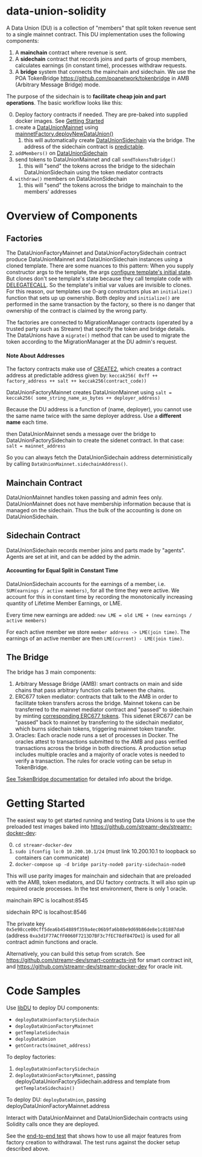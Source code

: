 # data-union-solidity

A Data Union (DU) is a collection of "members" that split token revenue sent to a single mainnet contract. This DU implementation uses the following components:

1. A **mainchain** contract where revenue is sent.
2. A **sidechain** contract that records joins and parts of group members, calculates earnings (in constant time), processes withdraw requests.
3. A **bridge** system that connects the mainchain and sidechain. We use the POA TokenBridge https://github.com/poanetwork/tokenbridge in AMB (Arbitrary Message Bridge) mode.

The purpose of the sidechain is to **facilitate cheap join and part operations**. The basic workflow looks like this:

0. Deploy factory contracts if needed. They are pre-baked into supplied docker images. See [Getting Started](#getting-started)
1. create a [DataUnionMainnet](https://github.com/streamr-dev/data-union-solidity/blob/master/contracts/DataUnionMainnet.sol) using [mainnetFactory.deployNewDataUnion()](https://github.com/streamr-dev/data-union-solidity/blob/b703721ad0b4aff0bde297b88293365ea2d37022/contracts/DataUnionFactoryMainnet.sol#L114)
    1. this will automatically create [DataUnionSidechain](https://github.com/streamr-dev/data-union-solidity/blob/master/contracts/DataUnionSidechain.sol) via the bridge. The address of the sidechain contract is [predictable](#note-about-addresses). 
2. `addMembers()` on [DataUnionSidechain](https://github.com/streamr-dev/data-union-solidity/blob/master/contracts/DataUnionSidechain.sol)
3. send tokens to DataUnionMainnet and call `sendTokensToBridge()`
    1. this will "send" the tokens across the bridge to the sidechain DataUnionSidechain using the token mediator contracts
4. `withdraw()` members on DataUnionSidechain
    1. this will "send" the tokens across the bridge to mainchain to the members' addresses 


# Overview of Components

## Factories

The DataUnionFactoryMainnet and DataUnionFactorySidechain contract produce DataUnionMainnet and DataUnionSidechain instances using a cloned template. There are some nuances to this pattern: When you supply constructor args to the template, the args [configure template's initial state](https://medium.com/@hayeah/diving-into-the-ethereum-vm-part-5-the-smart-contract-creation-process-cb7b6133b855). But clones don't see template's state because they call template code with [DELEGATECALL](https://ethervm.io/#F4). So the template's initial var values are invisible to clones. For this reason, our templates use 0-arg constructors plus an `initialize()` function that sets up up ownership. Both deploy and `initialize()` are performed in the same transaction by the factory, so there is no danger that ownership of the contract is claimed by the wrong party.

The factories are connected to MigrationManager contracts (operated by a trusted party such as Streamr) that specify the token and bridge details. The DataUnions have a `migrate()` method that can be used to migrate the token according to the MigrationManager at the DU admin's request.

#### Note About Addresses
The factory contracts make use of [CREATE2](https://eips.ethereum.org/EIPS/eip-1014), which creates a contract address at predictable address given by:
`keccak256( 0xff ++ factory_address ++ salt ++ keccak256(contract_code))`

DataUnionFactoryMainnet creates DataUnionMainnet using 
`salt = keccak256( some_string_name_as_bytes ++ deployer_address)`

Because the DU address is a function of (name, deployer), you cannot use the same name twice with the same deployer address. Use a **different name** each time.

then DataUnionMainnet sends a message over the bridge to DataUnionFactorySidechain to create the sidenet contract. In that case:
`salt = mainnet_address`

So you can always fetch the DataUnionSidechain address deterministically by calling `DataUnionMainnet.sidechainAddress()`.


## Mainchain Contract
DataUnionMainnet handles token passing and admin fees only. DataUnionMainnet does not have membership information because that is managed on the sidechain. Thus the bulk of the accounting is done on DataUnionSidechain.

## Sidechain Contract
DataUnionSidechain records member joins and parts made by "agents". Agents are set at init, and can be added by the admin. 

#### Accounting for Equal Split in Constant Time

DataUnionSidechain accounts for the earnings of a member, i.e. `SUM(earnings / active members)`, for all the time they were active. We account for this in constant time by recording the monotonically increasing quantity of Lifetime Member Earnings, or LME.

Every time new earnings are added: `new LME = old LME + (new earnings / active members)`

For each active member we store `member address -> LME(join time)`. The earnings of an active member are then `LME(current) - LME(join time)`.


## The Bridge
The bridge has 3 main components:
1. Arbitrary Message Bridge (AMB): smart contracts on main and side chains that pass arbitrary function calls between the chains.
2. ERC677 token mediator: contracts that talk to the AMB in order to facilitate token transfers across the bridge. Mainnet tokens can be transferred to the mainnet mediator contract and "passed" to sidechain by minting [corresponding ERC677 tokens](https://github.com/poanetwork/tokenbridge-contracts/blob/master/contracts/upgradeable_contracts/amb_erc677_to_erc677/BasicStakeTokenMediator.sol). This sidenet ERC677 can be "passed" back to mainnet by transferring to the sidechain mediator, which burns sidechain tokens, triggering mainnet token transfer.
3. Oracles: Each oracle node runs a set of processes in Docker. The oracles attest to transactions submitted to the AMB and pass verified transactions across the bridge in both directions. A production setup includes multiple oracles and a majority of oracle votes is needed to verify a transaction. The rules for oracle voting can be setup in TokenBridge.

[See TokenBridge documentation](https://docs.tokenbridge.net/amb-bridge/about-amb-bridge) for detailed info about the bridge.

# Getting Started
The easiest way to get started running and testing Data Unions is to use the preloaded test images baked into https://github.com/streamr-dev/streamr-docker-dev:

0. `cd streamr-docker-dev`
1. `sudo ifconfig lo:0 10.200.10.1/24` (must link 10.200.10.1 to loopback so containers can communicate)
2. `docker-compose up -d bridge parity-node0 parity-sidechain-node0`

This will use parity images for mainchain and sidechain that are preloaded with the AMB, token mediators, and DU factory contracts. It will also spin up required oracle processes. In the test environment, there is only 1 oracle.

mainchain RPC is localhost:8545 

sidechain RPC is localhost:8546

The private key `0x5e98cce00cff5dea6b454889f359a4ec06b9fa6b88e9d69b86de8e1c81887da0` (address `0xa3d1F77ACfF0060F7213D7BF3c7fEC78df847De1`) is used for all contract admin functions and oracle.


Alternatively, you can build this setup from scratch. See https://github.com/streamr-dev/smart-contracts-init for smart contract init, and https://github.com/streamr-dev/streamr-docker-dev for oracle init.

# Code Samples

Use [libDU](https://github.com/streamr-dev/data-union-solidity/blob/DU-12-move-adminfee-mainnet/util/libDU.js) to deploy DU components:
  - `deployDataUnionFactorySidechain`
  - `deployDataUnionFactoryMainnet`
  - `getTemplateSidechain`
  - `deployDataUnion`
  - `getContracts(mainet_address)`
 
To deploy factories: 
1. `deployDataUnionFactorySidechain`
2. `deployDataUnionFactoryMainnet`, passing deployDataUnionFactorySidechain.address and template from `getTemplateSidechain()`

To deploy DU:
`deployDataUnion`, passing deployDataUnionFactoryMainnet.address

Interact with DataUnionMainnet and DataUnionSidechain contracts using Solidity calls once they are deployed.

See the [end-to-end test](https://github.com/streamr-dev/data-union-solidity/blob/master/test/e2e/usingPlainEthers.js) that shows how to use all major features from factory creation to withdrawal. The test runs against the docker setup described above.

